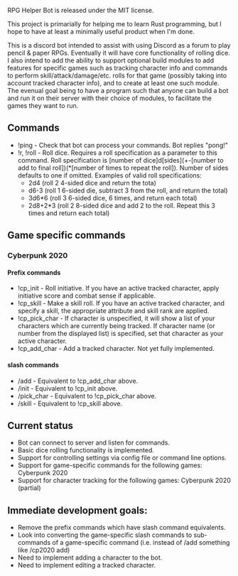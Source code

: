 RPG Helper Bot is released under the MIT license. 

This project is primarially for helping me to learn Rust programming, but I hope to have at least a minimally useful product when I'm done.

This is a discord bot intended to assist with using Discord as a forum to play pencil & paper RPGs. Eventually it will have core functionality of rolling dice. I also intend to add the ability to support optional build modules to add features for specific games such as tracking character info and commands to perform skill/attack/damage/etc. rolls for that game (possibly taking into account tracked character info), and to create at least one such module. The evenual goal being to have a program such that anyone can build a bot and run it on their server with their choice of modules, to facilitate the games they want to run.

## Commands
* !ping - Check that bot can process your commands. Bot replies "pong!"
* !r, !roll - Roll dice. Requires a roll specification as a parameter to this command. Roll specification is [number of dice]d[sides](+-[number to add to final roll])(*[number of times to repeat the roll]). Number of sides defaults to one if omitted. Examples of valid roll specifications:
  * 2d4 (roll 2 4-sided dice and return the tota)
  * d6-3 (roll 1 6-sided die, subtract 3 from the roll, and return the total)
  * 3d6*6 (roll 3 6-sided dice, 6 times, and return each total)
  * 2d8+2*3 (roll 2 8-sided dice and add 2 to the roll. Repeat this 3 times and return each total)

## Game specific commands
### Cyberpunk 2020
#### Prefix commands
* !cp_init - Roll initiative. If you have an active tracked character, apply initiative score and combat sense if applicable.
* !cp_skill <skillname> - Make a skill roll. If you have an active tracked character, and specify a skill, the appropriate attribute and skill rank are applied.
* !cp_pick_char <character> - If character is unspecified, it will show a list of your characters which are currently being tracked. If character name (or number from the displayed list) is specified, set that character as your active character.
* !cp_add_char - Add a tracked character. Not yet fully implemented.

#### slash commands
* /add - Equivalent to !cp_add_char above.
* /init - Equivalent to !cp_init above.
* /pick_char - Equivalent to !cp_pick_char above.
* /skill - Equivalent to !cp_skill above.


## Current status
* Bot can connect to server and listen for commands. 
* Basic dice rolling functionality is implemented.
* Support for controlling settings via config file or command line options.
* Support for game-specific commands for the following games: Cyberpunk 2020
* Support for character tracking for the following games: Cyberpunk 2020 (partial)


## Immediate development goals:
* Remove the prefix commands which have slash command equivalents.
* Look into converting the game-specific slash commands to sub-commands of a game-specific command (i.e. instead of /add something like /cp2020 add)
* Need to implement adding a character to the bot.
* Need to implement editing a tracked character.
